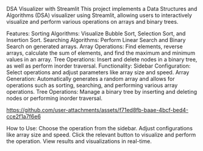 DSA Visualizer with Streamlit
This project implements a Data Structures and Algorithms (DSA) visualizer using Streamlit, allowing users to interactively visualize and perform various operations on arrays and binary trees.

Features:
Sorting Algorithms: Visualize Bubble Sort, Selection Sort, and Insertion Sort.
Searching Algorithms: Perform Linear Search and Binary Search on generated arrays.
Array Operations: Find elements, reverse arrays, calculate the sum of elements, and find the maximum and minimum values in an array.
Tree Operations: Insert and delete nodes in a binary tree, as well as perform inorder traversal.
Functionality:
Sidebar Configuration: Select operations and adjust parameters like array size and speed.
Array Generation: Automatically generates a random array and allows for operations such as sorting, searching, and performing various array operations.
Tree Operations: Manage a binary tree by inserting and deleting nodes or performing inorder traversal.



https://github.com/user-attachments/assets/f71ed8fb-baae-4bcf-bed4-cce2f1a7f6e6


How to Use:
Choose the operation from the sidebar.
Adjust configurations like array size and speed.
Click the relevant button to visualize and perform the operation.
View results and visualizations in real-time.
